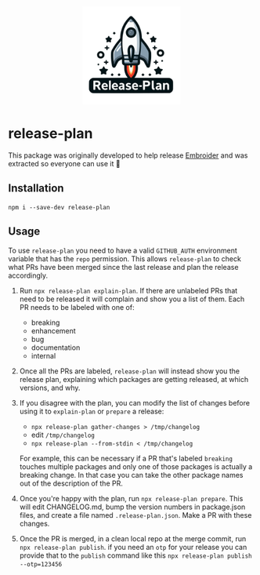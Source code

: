 <div align="center">
  <img width="200" height="200" src="release-plan-logo.svg" alt="release-plan logo">
</div>

# release-plan

This package was originally developed to help release [Embroider](https://github.com/embroider-build/embroider) and was extracted so everyone can use it 🎉

## Installation

```
npm i --save-dev release-plan
```

## Usage

To use `release-plan` you need to have a valid `GITHUB_AUTH` environment variable that has the `repo` permission. This allows `release-plan` to check what PRs have been merged since the last release and plan the release accordingly.

1. Run `npx release-plan explain-plan`. If there are unlabeled PRs that need to be released it will complain and show you a list of them. Each PR needs to be labeled with one of: 
    - breaking
    - enhancement
    - bug
    - documentation
    - internal

2. Once all the PRs are labeled, `release-plan` will instead show you the release plan, explaining which packages are getting released, at which versions, and why.

3. If you disagree with the plan, you can modify the list of changes before using it to `explain-plan` or `prepare` a release:

    - `npx release-plan gather-changes > /tmp/changelog`
    - edit `/tmp/changelog`
    - `npx release-plan --from-stdin < /tmp/changelog`

    For example, this can be necessary if a PR that's labeled `breaking` touches multiple packages and only one of those packages is actually a breaking change. In that case you can take the other package names out of the description of the PR.

4. Once you're happy with the plan, run `npx release-plan prepare`. This will edit CHANGELOG.md, bump the version numbers in package.json files, and create a file named `.release-plan.json`. Make a PR with these changes.

5. Once the PR is merged, in a clean local repo at the merge commit, run `npx release-plan publish`. if you need an `otp` for your release you can provide that to the `publish` command like this `npx release-plan publish --otp=123456`

    